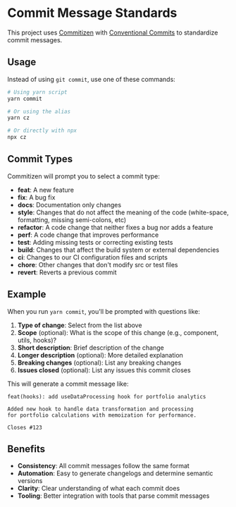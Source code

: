 # Commit Message Standards

This project uses [Commitizen](https://commitizen.github.io/cz-cli/) with [Conventional Commits](https://www.conventionalcommits.org/) to standardize commit messages.

## Usage

Instead of using `git commit`, use one of these commands:

```bash
# Using yarn script
yarn commit

# Or using the alias
yarn cz

# Or directly with npx
npx cz
```

## Commit Types

Commitizen will prompt you to select a commit type:

- **feat**: A new feature
- **fix**: A bug fix
- **docs**: Documentation only changes
- **style**: Changes that do not affect the meaning of the code (white-space, formatting, missing semi-colons, etc)
- **refactor**: A code change that neither fixes a bug nor adds a feature
- **perf**: A code change that improves performance
- **test**: Adding missing tests or correcting existing tests
- **build**: Changes that affect the build system or external dependencies
- **ci**: Changes to our CI configuration files and scripts
- **chore**: Other changes that don't modify src or test files
- **revert**: Reverts a previous commit

## Example

When you run `yarn commit`, you'll be prompted with questions like:

1. **Type of change**: Select from the list above
2. **Scope** (optional): What is the scope of this change (e.g., component, utils, hooks)?
3. **Short description**: Brief description of the change
4. **Longer description** (optional): More detailed explanation
5. **Breaking changes** (optional): List any breaking changes
6. **Issues closed** (optional): List any issues this commit closes

This will generate a commit message like:

```text
feat(hooks): add useDataProcessing hook for portfolio analytics

Added new hook to handle data transformation and processing
for portfolio calculations with memoization for performance.

Closes #123
```

## Benefits

- **Consistency**: All commit messages follow the same format
- **Automation**: Easy to generate changelogs and determine semantic versions
- **Clarity**: Clear understanding of what each commit does
- **Tooling**: Better integration with tools that parse commit messages
